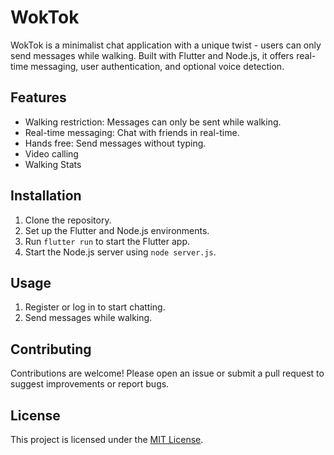# WokTok

WokTok is a minimalist chat application with a unique twist - users can only send messages while walking. Built with Flutter and Node.js, it offers real-time messaging, user authentication, and optional voice detection.

## Features
- Walking restriction: Messages can only be sent while walking.
- Real-time messaging: Chat with friends in real-time.
- Hands free: Send messages without typing.
- Video calling
- Walking Stats

## Installation
1. Clone the repository.
2. Set up the Flutter and Node.js environments.
3. Run `flutter run` to start the Flutter app.
4. Start the Node.js server using `node server.js`.

## Usage
1. Register or log in to start chatting.
2. Send messages while walking.

## Contributing
Contributions are welcome! Please open an issue or submit a pull request to suggest improvements or report bugs.

## License
This project is licensed under the [MIT License](LICENSE).
